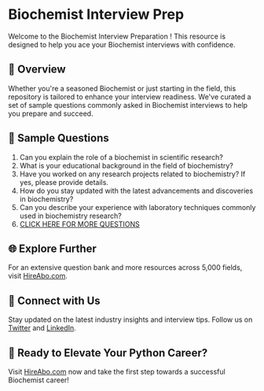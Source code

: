 # Biochemist Interview Prep

Welcome to the Biochemist Interview Preparation ! This resource is designed to help you ace your Biochemist interviews with confidence.

## 🚀 Overview

Whether you're a seasoned Biochemist or just starting in the field, this repository is tailored to enhance your interview readiness. We've curated a set of sample questions commonly asked in Biochemist interviews to help you prepare and succeed.

## 📝 Sample Questions

1. Can you explain the role of a biochemist in scientific research?
2. What is your educational background in the field of biochemistry?
3. Have you worked on any research projects related to biochemistry? If yes, please provide details.
4. How do you stay updated with the latest advancements and discoveries in biochemistry?
5. Can you describe your experience with laboratory techniques commonly used in biochemistry research?
6. [CLICK HERE FOR MORE QUESTIONS](https://hireabo.com/job/5_1_10/Biochemist)

## 🌐 Explore Further

For an extensive question bank and more resources across 5,000 fields, visit [HireAbo.com](https://www.hireabo.com).

## 📱 Connect with Us

Stay updated on the latest industry insights and interview tips. Follow us on [Twitter](https://twitter.com/hireabo) and [LinkedIn](https://www.linkedin.com/in/hire-abo-3609972a8/).

## 🚀 Ready to Elevate Your Python Career?

Visit [HireAbo.com](https://www.hireabo.com) now and take the first step towards a successful Biochemist career!